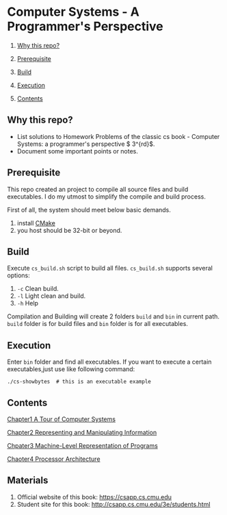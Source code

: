 # Computer Systems - A Programmer's Perspective
1. [Why this repo?](#Why-this-repo)
   
2. [Prerequisite](#Prerequisite)
   
3. [Build](#Build)
   
4. [Execution](#Execution)
   
5. [Contents](#Contents)


## Why this repo?
- List solutions to Homework Problems of the classic cs book - Computer Systems: a programmer's perspective $ 3^{rd}$.
- Document some important points or notes.

## Prerequisite
This repo created an project to compile all source files and build executables.
I do my utmost to simplify the compile and build process.

First of all, the system should meet below basic demands.
1. install [CMake](https://cmake.org/)
2. you host should be 32-bit or beyond.

## Build
Execute `cs_build.sh` script to build all files.
`cs_build.sh` supports several options:
1. `-c`  Clean build.
2. `-l`  Light clean and build.
3. `-h`  Help

Compilation and Building will create 2 folders `build` and `bin` in current path.
`build` folder is for build files and `bin` folder is for all executables.

## Execution
Enter `bin` folder and find all executables. If you want to execute a certain executables,just use like following command:
```shell
./cs-showbytes  # this is an executable example
```

## Contents
[Chapter1 A Tour of Computer Systems](./ch1/)

[Chapter2 Representing and Manipulating Information](./ch2/)

[Chpater3 Machine-Level Representation of Programs](./ch3/)

[Chaoter4 Processor Architecture](./ch4/)

## Materials
1. Official website of this book: https://csapp.cs.cmu.edu
2. Student site for this book: http://csapp.cs.cmu.edu/3e/students.html

